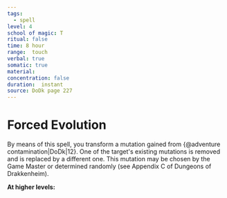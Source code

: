 ```yaml
---
tags:
  - spell
level: 4
school of magic: T
ritual: false
time: 8 hour
range:  touch
verbal: true
somatic: true
material: 
concentration: false
duration:  instant
source: DoDk page 227
---
```

# Forced Evolution
By means of this spell, you transform a mutation gained from {@adventure contamination|DoDk|12}. One of the target's existing mutations is removed and is replaced by a different one. This mutation may be chosen by the Game Master or determined randomly (see Appendix C of Dungeons of Drakkenheim).

**At higher levels:** 